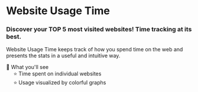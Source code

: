 # Website Usage Time

### Discover your TOP 5 most visited websites! Time tracking at its best.

Website Usage Time keeps track of how you spend time on the web and presents the stats in a useful and intuitive way.

🚀 What you'll see  
     ⭐️ Time spent on individual websites  
     ⭐️ Usage visualized by colorful graphs
